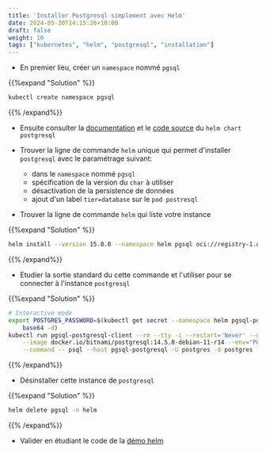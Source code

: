```yaml
---
title: 'Installer Postgresql simplement avec Helm'
date: 2024-05-30T14:15:26+10:00
draft: false
weight: 10
tags: ["kubernetes", "helm", "postgresql", "installation"]
---
```


* En premier lieu, créer un `namespace` nommé `pgsql`

{{%expand "Solution" %}}
```bash
kubectl create namespace pgsql
```
{{% /expand%}}

* Ensuite consulter la [documentation](https://artifacthub.io/packages/helm/bitnami/postgresql) et le [code source](https://github.com/bitnami/charts/blob/main/bitnami/postgresql/README.md) du `helm chart postgresql`

* Trouver la ligne de commande `helm` unique qui permet d'installer `postgresql` avec le paramétrage suivant:
  - dans le `namespace` nommé `pgsql`
  - spécification de la version du `char` à utiliser
  - désactivation de la persistence de données
  - ajout d'un label `tier=database` sur le `pod postresql`
* Trouver la ligne de commande `helm` qui liste votre instance


{{%expand "Solution" %}}
```bash
helm install --version 15.0.0 --namespace helm pgsql oci://registry-1.docker.io/bitnamicharts/postgresql --set primary.podLabels.tier="database",persistence.enabled="false"
```
{{% /expand%}}

* Etudier la sortie standard du cette commande et l'utiliser pour se connecter à l'instance `postgresql`

{{%expand "Solution" %}}
```bash
# Interactive mode
export POSTGRES_PASSWORD=$(kubectl get secret --namespace helm pgsql-postgresql -o jsonpath="{.data.postgres-password}" | \
    base64 -d)
kubectl run pgsql-postgresql-client --rm --tty -i --restart='Never' --namespace helm \
    --image docker.io/bitnami/postgresql:14.5.0-debian-11-r14 --env="PGPASSWORD=$POSTGRES_PASSWORD" \
    --command -- psql --host pgsql-postgresql -U postgres -d postgres -p 5432 -c '\copyright'
```
{{% /expand%}}

* Désinstaller cette instance de `postgresql`

{{%expand "Solution" %}}
```bash
helm delete pgsql -n helm
```
{{% /expand%}}

* Valider en étudiant le code de la [démo helm](https://github.com/k8s-school/demo-helm.git)
